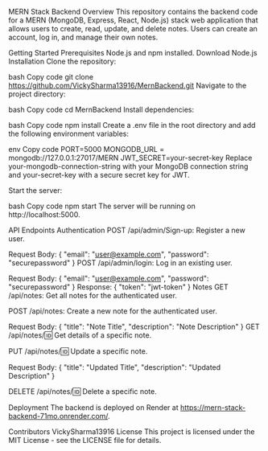 MERN Stack Backend
Overview
This repository contains the backend code for a MERN (MongoDB, Express, React, Node.js) stack web application that allows users to create, read, update, and delete notes. Users can create an account, log in, and manage their own notes.

Getting Started
Prerequisites
Node.js and npm installed. Download Node.js
Installation
Clone the repository:

bash
Copy code
git clone https://github.com/VickySharma13916/MernBackend.git
Navigate to the project directory:

bash
Copy code
cd MernBackend
Install dependencies:

bash
Copy code
npm install
Create a .env file in the root directory and add the following environment variables:

env
Copy code
PORT=5000
MONGODB_URL = mongodb://127.0.0.1:27017/MERN
JWT_SECRET=your-secret-key
Replace your-mongodb-connection-string with your MongoDB connection string and your-secret-key with a secure secret key for JWT.

Start the server:

bash
Copy code
npm start
The server will be running on http://localhost:5000.

API Endpoints
Authentication
POST /api/admin/Sign-up: Register a new user.

Request Body: { "email": "user@example.com", "password": "securepassword" }
POST /api/admin/login: Log in an existing user.

Request Body: { "email": "user@example.com", "password": "securepassword" }
Response: { "token": "jwt-token" }
Notes
GET /api/notes: Get all notes for the authenticated user.

POST /api/notes: Create a new note for the authenticated user.

Request Body: { "title": "Note Title", "description": "Note Description" }
GET /api/notes/:id: Get details of a specific note.

PUT /api/notes/:id: Update a specific note.

Request Body: { "title": "Updated Title", "description": "Updated Description" }

DELETE /api/notes/:id: Delete a specific note.

Deployment
The backend is deployed on Render at https://mern-stack-backend-71mo.onrender.com/.

Contributors
VickySharma13916
License
This project is licensed under the MIT License - see the LICENSE file for details.
